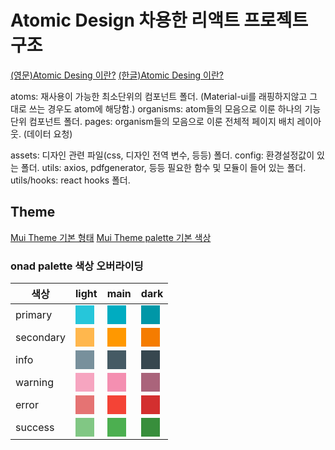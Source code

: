 # Atomic Design 차용한 리액트 프로젝트 구조

[(영문)Atomic Desing 이란?](https://bradfrost.com/blog/post/atomic-web-design/)
[(한글)Atomic Desing 이란?](https://brunch.co.kr/@ultra0034/63)

atoms: 재사용이 가능한 최소단위의 컴포넌트 폴더. (Material-ui를 래핑하지않고 그대로 쓰는 경우도 atom에 해당함.)
organisms: atom들의 모음으로 이룬 하나의 기능 단위 컴포넌트 폴더.
pages: organism들의 모음으로 이룬 전체적 페이지 배치 레이아웃. (데이터 요청)

assets: 디자인 관련 파일(css, 디자인 전역 변수, 등등) 폴더.
config: 환경설정값이 있는 폴더.
utils: axios, pdfgenerator, 등등 필요한 함수 및 모듈이 들어 있는 폴더.
utils/hooks: react hooks 폴더.

## Theme

[Mui Theme 기본 형태](https://material-ui.com/customization/default-theme/#default-theme)
[Mui Theme palette 기본 색상](https://material-ui.com/customization/palette/)

### onad palette 색상 오버라이딩

|색상| light | main | dark |
|-----|------|------|------|
|primary|<div style="width: 30px; height: 30px; background-color: #26c6da"></div>|<div style="width: 30px; height: 30px; background-color: #00acc1"></div>| <div style="width: 30px; height: 30px; background-color: #0097a7"></div>|
|secondary|<div style="width: 30px; height: 30px; background-color: #ffb74d"></div>|<div style="width: 30px; height: 30px; background-color: #ff9800"></div>|<div style="width: 30px; height: 30px; background-color: #f57c00"></div>|
|info|<div style="width: 30px; height: 30px; background-color: #78909c"></div>|<div style="width: 30px; height: 30px; background-color: #455a64"></div>|<div style="width: 30px; height: 30px; background-color: #37474f"></div>|
|warning|<div style="width: 30px; height: 30px; background-color: #f6a5c0"></div>|<div style="width: 30px; height: 30px; background-color: #f48fb1"></div>|<div style="width: 30px; height: 30px; background-color: #aa647b"></div>|
|error|<div style="width: 30px; height: 30px; background-color: #e57373"></div>|<div style="width: 30px; height: 30px; background-color: #f44336"></div>|<div style="width: 30px; height: 30px; background-color: #d32f2f"></div>|
|success|<div style="width: 30px; height: 30px; background-color: #81c784"></div>|<div style="width: 30px; height: 30px; background-color: #4caf50"></div>|<div style="width: 30px; height: 30px; background-color: #388e3c"></div>|
